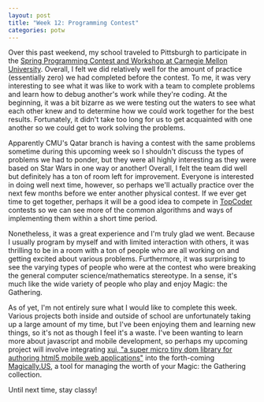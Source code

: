 ```yaml
---
layout: post
title: "Week 12: Programming Contest"
categories: potw
---
```

Over this past weekend, my school traveled to Pittsburgh to participate in the [Spring Programming Contest and Workshop at Carnegie Mellon University](http://courseweb.sp.cs.cmu.edu/contest/public_html/invitational/2011/).  Overall, I felt we did relatively well for the amount of practice (essentially zero) we had completed before the contest.  To me, it was very interesting to see what it was like to work with a team to complete problems and learn how to debug another's work while they're coding.  At the beginning, it was a bit bizarre as we were testing out the waters to see what each other knew and to determine how we could work together for the best results.  Fortunately, it didn't take too long for us to get acquainted with one another so we could get to work solving the problems.

Apparently CMU's Qatar branch is having a contest with the same problems sometime during this upcoming week so I shouldn't discuss the types of problems we had to ponder, but they were all highly interesting as they were based on Star Wars in one way or another!  Overall, I felt the team did well but definitely has a ton of room left for improvement.  Everyone is interested in doing well next time, however, so perhaps we'll actually practice over the next few months before we enter another physical contest.  If we ever get time to get together, perhaps it will be a good idea to compete in [TopCoder](http://www.topcoder.com/) contests so we can see more of the common algorithms and ways of implementing them within a short time period.

Nonetheless, it was a great experience and I'm truly glad we went.  Because I usually program by myself and with limited interaction with others, it was thrilling to be in a room with a ton of people who are all working on and getting excited about various problems.  Furthermore, it was surprising to see the varying types of people who were at the contest who were breaking the general computer science/mathematics stereotype.  In a sense, it's much like the wide variety of people who play and enjoy Magic: the Gathering.

As of yet, I'm not entirely sure what I would like to complete this week.  Various projects both inside and outside of school are unfortunately taking up a large amount of my time, but I've been enjoying them and learning new things, so it's not as though I feel it's a waste.  I've been wanting to learn more about javascript and mobile development, so perhaps my upcoming project will involve integrating [xui, "a super micro tiny dom library for authoring html5 mobile web applications"](http://xuijs.com/) into the forth-coming [Magically.US](http://playground.triageworks.net/magic/), a tool for managing the worth of your Magic: the Gathering collection.

Until next time, stay classy!

